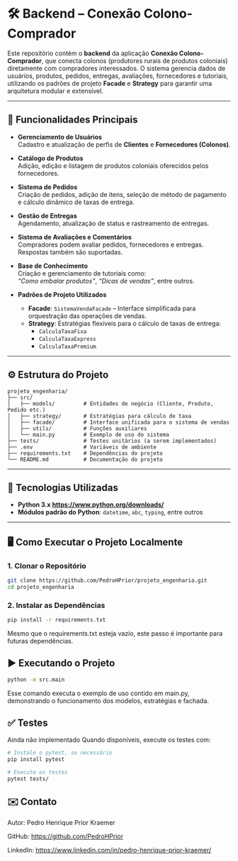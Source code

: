 # 🛠️ Backend – Conexão Colono-Comprador

Este repositório contém o **backend** da aplicação **Conexão Colono-Comprador**, que conecta colonos (produtores rurais de produtos coloniais) diretamente com compradores interessados. O sistema gerencia dados de usuários, produtos, pedidos, entregas, avaliações, fornecedores e tutoriais, utilizando os padrões de projeto **Facade** e **Strategy** para garantir uma arquitetura modular e extensível.

---

## 🚀 Funcionalidades Principais

- **Gerenciamento de Usuários**  
  Cadastro e atualização de perfis de **Clientes** e **Fornecedores (Colonos)**.

- **Catálogo de Produtos**  
  Adição, edição e listagem de produtos coloniais oferecidos pelos fornecedores.

- **Sistema de Pedidos**  
  Criação de pedidos, adição de itens, seleção de método de pagamento e cálculo dinâmico de taxas de entrega.

- **Gestão de Entregas**  
  Agendamento, atualização de status e rastreamento de entregas.

- **Sistema de Avaliações e Comentários**  
  Compradores podem avaliar pedidos, fornecedores e entregas. Respostas também são suportadas.

- **Base de Conhecimento**  
  Criação e gerenciamento de tutoriais como:  
  _“Como embalar produtos”_, _“Dicas de vendas”_, entre outros.

- **Padrões de Projeto Utilizados**
  - **Facade**: `SistemaVendaFacade` – Interface simplificada para orquestração das operações de vendas.
  - **Strategy**: Estratégias flexíveis para o cálculo de taxas de entrega:
    - `CalculaTaxaFixa`
    - `CalculaTaxaExpress`
    - `CalculaTaxaPremium`

---

## ⚙️ Estrutura do Projeto

```
projeto_engenharia/
├── src/
│   ├── models/         # Entidades de negócio (Cliente, Produto, Pedido etc.)
│   ├── strategy/       # Estratégias para cálculo de taxa
│   ├── facade/         # Interface unificada para o sistema de vendas
│   ├── utils/          # Funções auxiliares
│   └── main.py         # Exemplo de uso do sistema
├── tests/              # Testes unitários (a serem implementados)
├── .env                # Variáveis de ambiente
├── requirements.txt    # Dependências do projeto
└── README.md           # Documentação do projeto
```



---

## 🧪 Tecnologias Utilizadas

- **Python 3.x https://www.python.org/downloads/** 
- **Módulos padrão do Python**: `datetime`, `abc`, `typing`, entre outros

---

## 🖥️ Como Executar o Projeto Localmente

### 1. Clonar o Repositório

```bash
git clone https://github.com/PedroHPrior/projeto_engenharia.git
cd projeto_engenharia
```
### 2. Instalar as Dependências
```bash
pip install -r requirements.txt
```
Mesmo que o requirements.txt esteja vazio, este passo é importante para futuras dependências.

## ▶️ Executando o Projeto

```bash
python -m src.main
```
Esse comando executa o exemplo de uso contido em main.py, demonstrando o funcionamento dos modelos, estratégias e fachada.

## ✅ Testes

Ainda não implementado
Quando disponíveis, execute os testes com:
```bash
# Instale o pytest, se necessário
pip install pytest

# Execute os testes
pytest tests/
```
## ✉️ Contato

Autor: Pedro Henrique Prior Kraemer

GitHub: https://github.com/PedroHPrior

LinkedIn: https://www.linkedin.com/in/pedro-henrique-prior-kraemer/ 




